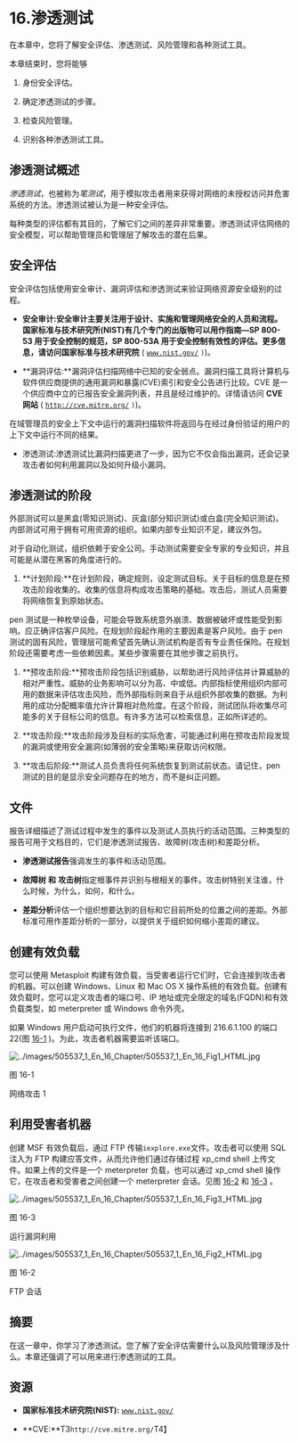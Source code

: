 # 16.渗透测试

在本章中，您将了解安全评估、渗透测试、风险管理和各种测试工具。

本章结束时，您将能够

1.  身份安全评估。

2.  确定渗透测试的步骤。

3.  检查风险管理。

4.  识别各种渗透测试工具。

## 渗透测试概述

*渗透测试*，也被称为*笔测试*，用于模拟攻击者用来获得对网络的未授权访问并危害系统的方法。渗透测试被认为是一种安全评估。

每种类型的评估都有其目的，了解它们之间的差异非常重要。渗透测试评估网络的安全模型，可以帮助管理员和管理层了解攻击的潜在后果。

## 安全评估

安全评估包括使用安全审计、漏洞评估和渗透测试来验证网络资源安全级别的过程。

*   **安全审计:**安全审计主要关注用于设计、实施和管理网络安全的人员和流程。国家标准与技术研究所(NIST)有几个专门的出版物可以用作指南—SP 800-53 用于安全控制的规范，SP 800-53A 用于安全控制有效性的评估。更多信息，请访问**国家标准与技术研究院** ( [`www.nist.gov/`](http://www.nist.gov/) `)`)。

*   **漏洞评估:**漏洞评估扫描网络中已知的安全弱点。漏洞扫描工具将计算机与软件供应商提供的通用漏洞和暴露(CVE)索引和安全公告进行比较。CVE 是一个供应商中立的已报告安全漏洞列表，并且是经过维护的。详情请访问 **CVE 网站** ( [`http://cve.mitre.org/`](http://cve.mitre.org/) `)`)。

在域管理员的安全上下文中运行的漏洞扫描软件将返回与在经过身份验证的用户的上下文中运行不同的结果。

*   渗透测试:渗透测试比漏洞扫描更进了一步，因为它不仅会指出漏洞，还会记录攻击者如何利用漏洞以及如何升级小漏洞。

## 渗透测试的阶段

外部测试可以是黑盒(零知识测试)、灰盒(部分知识测试)或白盒(完全知识测试)。内部测试可用于拥有可用资源的组织。如果内部专业知识不足，建议外包。

对于自动化测试，组织依赖于安全公司。手动测试需要安全专家的专业知识，并且可能是从潜在黑客的角度进行的。

1.  **计划阶段:**在计划阶段，确定规则，设定测试目标。关于目标的信息是在预攻击阶段收集的。收集的信息将构成攻击策略的基础。攻击后，测试人员需要将网络恢复到原始状态。

pen 测试是一种枚举设备，可能会导致系统意外崩溃、数据被破坏或性能受到影响。应正确评估客户风险。在规划阶段起作用的主要因素是客户风险。由于 pen 测试的固有风险，管理层可能希望首先确认测试机构是否有专业责任保险。在规划阶段还需要考虑一些依赖因素。某些步骤需要在其他步骤之前执行。

1.  **预攻击阶段:**预攻击阶段包括识别威胁，以帮助进行风险评估并计算威胁的相对严重性。威胁的业务影响可以分为高、中或低。内部指标使用组织内部可用的数据来评估攻击风险，而外部指标则来自于从组织外部收集的数据。为利用的成功分配概率值允许计算相对危险度。在这个阶段，测试团队将收集尽可能多的关于目标公司的信息。有许多方法可以检索信息，正如所详述的。

2.  **攻击阶段:**攻击阶段涉及目标的实际危害，可能通过利用在预攻击阶段发现的漏洞或使用安全漏洞(如薄弱的安全策略)来获取访问权限。

3.  **攻击后阶段:**测试人员负责将任何系统恢复到测试前状态。请记住，pen 测试的目的是显示安全问题存在的地方，而不是纠正问题。

## 文件

报告详细描述了测试过程中发生的事件以及测试人员执行的活动范围。三种类型的报告可用于文档目的，它们是渗透测试报告、故障树(攻击树)和差距分析。

*   **渗透测试报告**强调发生的事件和活动范围。

*   **故障树** **和** **攻击树**指定根事件并识别与根相关的事件。攻击树特别关注谁，什么时候，为什么，如何，和什么。

*   **差距分析**评估一个组织想要达到的目标和它目前所处的位置之间的差距。外部标准可用作差距分析的一部分，以提供关于组织如何缩小差距的建议。

## 创建有效负载

您可以使用 Metasploit 构建有效负载，当受害者运行它们时，它会连接到攻击者的机器。可以创建 Windows、Linux 和 Mac OS X 操作系统的有效负载。创建有效负载时，您可以定义攻击者的端口号、IP 地址或完全限定的域名(FQDN)和有效负载类型，如 meterpreter 或 Windows 命令外壳。

如果 Windows 用户启动可执行文件，他们的机器将连接到 216.6.1.100 的端口 22(图 [16-1](#Fig1) )。为此，攻击者机器需要监听该端口。

![../images/505537_1_En_16_Chapter/505537_1_En_16_Fig1_HTML.jpg](../images/505537_1_En_16_Chapter/505537_1_En_16_Fig1_HTML.jpg)

图 16-1

网络攻击 1

## 利用受害者机器

创建 MSF 有效负载后，通过 FTP 传输`iexplore.exe`文件。攻击者可以使用 SQL 注入为 FTP 构建应答文件，从而允许他们通过存储过程 xp_cmd shell 上传文件。如果上传的文件是一个 meterpreter 负载，也可以通过 xp_cmd shell 操作它，在攻击者和受害者之间创建一个 meterpreter 会话。见图 [16-2](#Fig2) 和 [16-3](#Fig3) 。

![../images/505537_1_En_16_Chapter/505537_1_En_16_Fig3_HTML.jpg](../images/505537_1_En_16_Chapter/505537_1_En_16_Fig3_HTML.jpg)

图 16-3

运行漏洞利用

![../images/505537_1_En_16_Chapter/505537_1_En_16_Fig2_HTML.jpg](../images/505537_1_En_16_Chapter/505537_1_En_16_Fig2_HTML.jpg)

图 16-2

FTP 会话

## 摘要

在这一章中，你学习了渗透测试。您了解了安全评估需要什么以及风险管理涉及什么。本章还强调了可以用来进行渗透测试的工具。

## 资源

*   **国家标准技术研究院(NIST):** [`www.nist.gov/`](http://www.nist.gov/)

*   **CVE:**T3`http://cve.mitre.org/`T4】